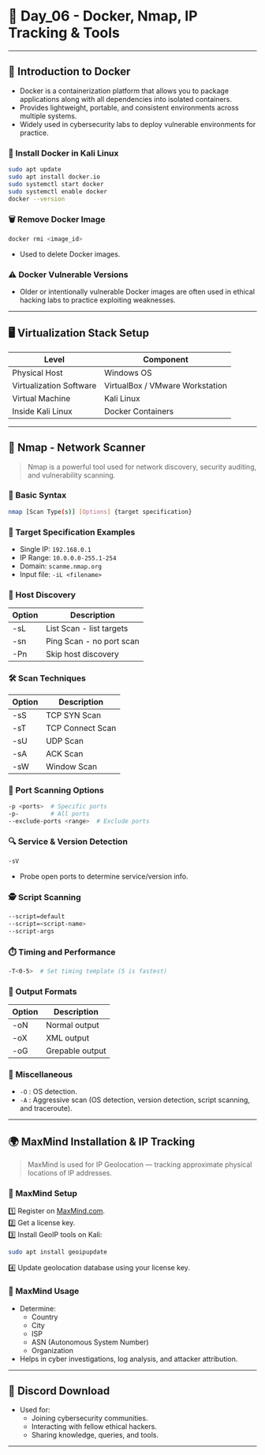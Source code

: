 # 📅 Day_06 - Docker, Nmap, IP Tracking & Tools

---

## 🐳 Introduction to Docker

- Docker is a containerization platform that allows you to package applications along with all dependencies into isolated containers.
- Provides lightweight, portable, and consistent environments across multiple systems.
- Widely used in cybersecurity labs to deploy vulnerable environments for practice.

### 🔧 Install Docker in Kali Linux

```bash
sudo apt update
sudo apt install docker.io
sudo systemctl start docker
sudo systemctl enable docker
docker --version
```

### 🗑️ Remove Docker Image

```bash
docker rmi <image_id>
```

- Used to delete Docker images.

### ⚠️ Docker Vulnerable Versions

- Older or intentionally vulnerable Docker images are often used in ethical hacking labs to practice exploiting weaknesses.

---

## 🖥️ Virtualization Stack Setup

| Level | Component |
|-------|-----------|
| Physical Host | Windows OS |
| Virtualization Software | VirtualBox / VMware Workstation |
| Virtual Machine | Kali Linux |
| Inside Kali Linux | Docker Containers |

---

## 🔎 Nmap - Network Scanner

> Nmap is a powerful tool used for network discovery, security auditing, and vulnerability scanning.

### 📖 Basic Syntax

```bash
nmap [Scan Type(s)] [Options] {target specification}
```

### 🎯 Target Specification Examples

- Single IP: `192.168.0.1`
- IP Range: `10.0.0.0-255.1-254`
- Domain: `scanme.nmap.org`
- Input file: `-iL <filename>`

### 🚀 Host Discovery

| Option | Description |
|--------|-------------|
| -sL | List Scan - list targets |
| -sn | Ping Scan - no port scan |
| -Pn | Skip host discovery |

### 🛠️ Scan Techniques

| Option | Description |
|--------|-------------|
| -sS | TCP SYN Scan |
| -sT | TCP Connect Scan |
| -sU | UDP Scan |
| -sA | ACK Scan |
| -sW | Window Scan |

### 🎯 Port Scanning Options

```bash
-p <ports>  # Specific ports
-p-         # All ports
--exclude-ports <range>  # Exclude ports
```

### 🔍 Service & Version Detection

```bash
-sV
```

- Probe open ports to determine service/version info.

### 🕵️ Script Scanning

```bash
--script=default
--script=<script-name>
--script-args
```

### ⏱️ Timing and Performance

```bash
-T<0-5>  # Set timing template (5 is fastest)
```

### 📄 Output Formats

| Option | Description |
|--------|-------------|
| -oN | Normal output |
| -oX | XML output |
| -oG | Grepable output |

### 🎯 Miscellaneous

- `-O` : OS detection.
- `-A` : Aggressive scan (OS detection, version detection, script scanning, and traceroute).

---

## 🌍 MaxMind Installation & IP Tracking

> MaxMind is used for IP Geolocation — tracking approximate physical locations of IP addresses.

### 🔐 MaxMind Setup

1️⃣ Register on [MaxMind.com](https://www.maxmind.com/).  
2️⃣ Get a license key.  
3️⃣ Install GeoIP tools on Kali:

```bash
sudo apt install geoipupdate
```

4️⃣ Update geolocation database using your license key.

### 📍 MaxMind Usage

- Determine:
  - Country
  - City
  - ISP
  - ASN (Autonomous System Number)
  - Organization
- Helps in cyber investigations, log analysis, and attacker attribution.

---

## 💬 Discord Download

- Used for:
  - Joining cybersecurity communities.
  - Interacting with fellow ethical hackers.
  - Sharing knowledge, queries, and tools.

---

